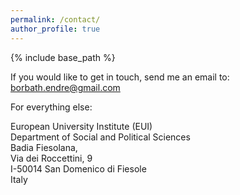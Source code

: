 ```yaml
---
permalink: /contact/
author_profile: true
---
```


{% include base_path %}

If you would like to get in touch, send me an email to: [borbath.endre@gmail.com](mailto:borbath.endre@gmail.com)

For everything else:

  European University Institute (EUI)  
  Department of Social and Political Sciences  
  Badia Fiesolana,  
  Via dei Roccettini, 9  
  I-50014 San Domenico di Fiesole  
  Italy  

